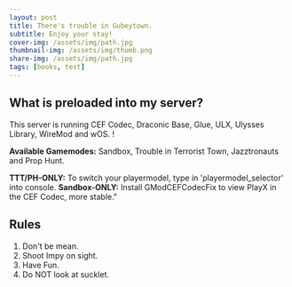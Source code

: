 ```yaml
---
layout: post
title: There's trouble in Gubeytown. 
subtitle: Enjoy your stay!
cover-img: /assets/img/path.jpg
thumbnail-img: /assets/img/thumb.png
share-img: /assets/img/path.jpg
tags: [books, test]
---
```


## What is preloaded into my server?

This server is running CEF Codec, Draconic Base, Glue, ULX, Ulysses Library, WireMod and wOS. !


**Available Gamemodes:** Sandbox, Trouble in Terrorist Town, Jazztronauts and Prop Hunt.

**TTT/PH-ONLY:** To switch your playermodel, type in 'playermodel_selector' into console.
**Sandbox-ONLY:** Install GModCEFCodecFix to view PlayX in the CEF Codec, more stable."


## Rules
1. Don't be mean.
2. Shoot Impy on sight.
3. Have Fun.
4. Do NOT look at sucklet.
